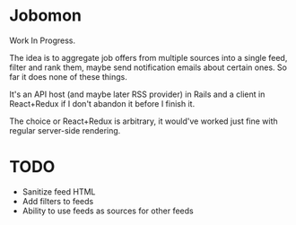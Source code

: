 # Jobomon

Work In Progress.

The idea is to aggregate job offers from multiple sources into a single feed, filter and rank them, maybe send notification emails about certain ones. So far it does none of these things.

It's an API host (and maybe later RSS provider) in Rails and a client in React+Redux if I don't abandon it before I finish it.

The choice or React+Redux is arbitrary, it would've worked just fine with regular server-side rendering.

# TODO
- Sanitize feed HTML
- Add filters to feeds
- Ability to use feeds as sources for other feeds

